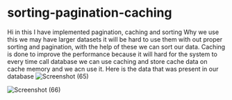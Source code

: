 # sorting-pagination-caching
Hi in this I have implemented pagination, caching and sorting 
Why we use this we may have larger datasets it will be hard to use them with out proper sorting and pagination, with the help of these we can sort our data.
Caching is done to improve the performance because it will hard for the system to every time call database we can use caching and store cache data on cache memory and we acn use it.
 Here is the data that was present in our database
 ![Screenshot (65)](https://github.com/sivaganeshbathula70/sorting-pagination-caching/assets/60910411/f400856d-8813-4e78-bfb1-bf59bad75ff4)
 
 ![Screenshot (66)](https://github.com/sivaganeshbathula70/sorting-pagination-caching/assets/60910411/da3dd55e-2ef5-4002-b5fe-ff4c5f3d7f43)


